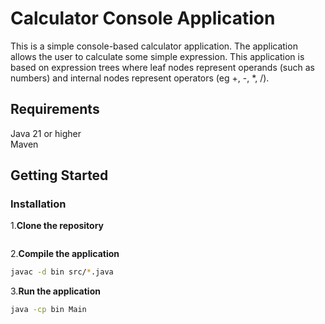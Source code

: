 # Calculator Console Application

This is a simple console-based calculator application. The application allows the user to calculate some simple expression. 
This application is based on expression trees where leaf nodes represent operands (such as numbers) and internal nodes represent operators (eg +, -, *, /).

## Requirements
Java 21 or higher  
Maven

## Getting Started
### Installation
1.**Clone the repository**
```bash 

```

2.**Compile the application**
```bash
javac -d bin src/*.java
```

3.**Run the application**
```bash 
java -cp bin Main
```
